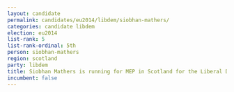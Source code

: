 ```yaml
---
layout: candidate
permalink: candidates/eu2014/libdem/siobhan-mathers/
categories: candidate libdem
election: eu2014
list-rank: 5
list-rank-ordinal: 5th
person: siobhan-mathers
region: scotland
party: libdem
title: Siobhan Mathers is running for MEP in Scotland for the Liberal Democrats
incumbent: false
---
```

